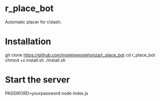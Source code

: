 # r_place_bot
Automatic placer for r/slash.

# Installation
git clone https://github.com/mojejmenojehonza/r_place_bot
cd r_place_bot
chmod +x install.sh
./install.sh

# Start the server
PASSWORD=yourpassword node index.js
